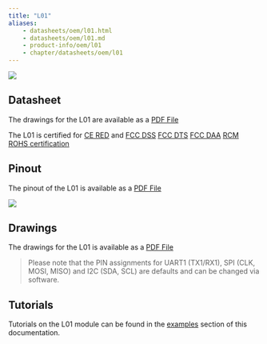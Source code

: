 ```yaml
---
title: "L01"
aliases:
    - datasheets/oem/l01.html
    - datasheets/oem/l01.md
    - product-info/oem/l01
    - chapter/datasheets/oem/l01
---
```


![](/gitbook/assets/l01-1.png) 

## Datasheet

The drawings for the L01 are available as a [PDF File](/gitbook/assets/specsheets/Pycom_002_Specsheets_L01_v2.pdf)

The L01 is certified for [CE RED](gitbook/assets/17-213356_red-certificate_pycom_l01-1.0.pdf) and [FCC DSS](/gitbook/assets/172181413_aa_00_final.pdf)
[FCC DTS](/gitbook/assets/172181414_aa_00_final.pdf) [FCC DAA](/gitbook/assets/172181411_aa_00_final.pdf)
[RCM](/gitbook/assets/RCM-L01.pdf)
[ROHS certification](/gitbook/assets/RoHs_declarations/RoHS-for-L01(f8217-00088P)-20190523.pdf)

## Pinout

The pinout of the L01 is available as a [PDF File](/gitbook/assets/l01-pinout.pdf)


![](/gitbook/assets/l01-pinout.png)

## Drawings

The drawings for the L01 is available as a [PDF File](/gitbook/assets/l01-drawing.pdf)

> Please note that the PIN assignments for UART1 \(TX1/RX1\), SPI \(CLK, MOSI, MISO\) and I2C \(SDA, SCL\) are defaults and can be changed via software.


## Tutorials

Tutorials on the L01 module can be found in the [examples](/tutorials/) section of this documentation. 